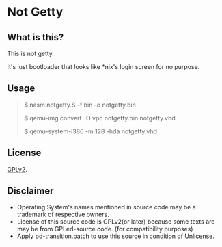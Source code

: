 # Not Getty
## What is this?
This is not getty.

It's just bootloader that looks like *nix's login screen for no purpose.

## Usage
> $ nasm notgetty.S -f bin -o notgetty.bin
>
> $ qemu-img convert -O vpc notgetty.bin notgetty.vhd
>
> $ qemu-system-i386 -m 128 -hda notgetty.vhd

## License
[GPLv2](./LICENSE).

## Disclaimer
 * Operating System's names mentioned in source code may be a trademark of respective owners.
 * License of this source code is GPLv2(or later) because some texts are may be from GPLed-source code. (for compatibility purposes)
 * Apply pd-transition.patch to use this source in condition of [Unlicense](https://unlicense.org/).
